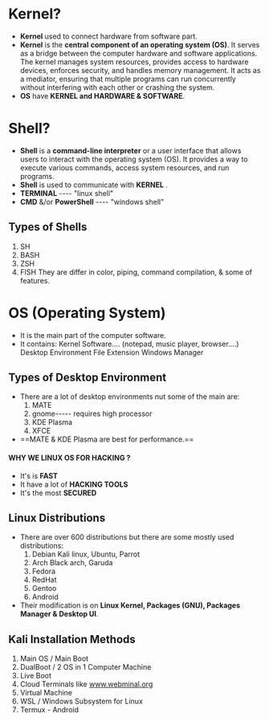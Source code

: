# Kernel?
- **Kernel** used to connect hardware from software part.
- **Kernel** is the **central** **component of an operating system (OS)**. It serves as a bridge between the computer hardware and software applications. The kernel manages system resources, provides access to hardware devices, enforces security, and handles memory management. It acts as a mediator, ensuring that multiple programs can run concurrently without interfering with each other or crashing the system.
- **OS** have **KERNEL and HARDWARE & SOFTWARE**.


# Shell?
- **Shell** is a **command-line interpreter** or a user interface that allows users to interact with the operating system (OS). It provides a way to execute various commands, access system resources, and run programs.
- **Shell** is used to communicate with **KERNEL** .
- **TERMINAL** ---- "linux shell"
- **CMD** &/or **PowerShell** ---- "windows shell"
## Types of Shells
1. SH
2. BASH
3. ZSH
4. FISH
They are differ in color, piping, command compilation, & some of features.

# OS (Operating System)
- It is the main part of the computer software.
- It contains:
		Kernel
		Software.... (notepad, music player, browser....)
		Desktop Environment
		File Extension
		Windows Manager

## Types of Desktop Environment
- There are a lot of desktop environments nut some of the main are:
	1. MATE
	2. gnome----- requires high processor
	3. KDE Plasma
	4. XFCE
- ==MATE & KDE Plasma are best for performance.==

#### WHY WE LINUX OS FOR HACKING ?
- It's is **FAST**
- It have a lot of **HACKING TOOLS**
- It's the most **SECURED**

## Linux Distributions
- There are over 600 distributions but there are some mostly used distributions:
	1. Debian
		Kali linux, Ubuntu, Parrot
	2. Arch
		Black arch, Garuda
	3. Fedora
	4. RedHat
	5. Gentoo
	6. Android
- Their modification is on **Linux Kernel, Packages (GNU), Packages Manager & Desktop UI**.

## Kali Installation Methods
1. Main OS / Main Boot
2. DualBoot / 2 OS in 1 Computer Machine
3. Live Boot
4. Cloud Terminals like www.webminal.org
5. Virtual Machine
6. WSL / Windows Subsystem for Linux
7. Termux - Android